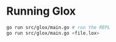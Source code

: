 # Running Glox

```sh
go run src/glox/main.go # run the REPL
go run src/glox/main.go <file.lox>
```
